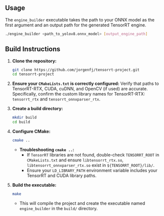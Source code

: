 ## Usage

The `engine_builder` executable takes the path to your ONNX model as the first argument and an output path for the generated TensorRT engine.

```bash
./engine_builder <path_to_yolov8.onnx_model> [output_engine_path]
```

## Build Instructions

1.  **Clone the repository:**
    ```bash
    git clone https://github.com/jorgenfj/tensorrt-project.git
    cd tensorrt-project
    ```

2.  **Ensure your `CMakeLists.txt` is correctly configured:**
    Verify that paths to TensorRT-RTX, CUDA, cuDNN, and OpenCV (if used) are accurate. Specifically, confirm the custom library names for TensorRT-RTX:
    `tensorrt_rtx` and `tensorrt_onnxparser_rtx`.

3.  **Create a build directory:**
    ```bash
    mkdir build
    cd build
    ```

4.  **Configure CMake:**
    ```bash
    cmake ..
    ```
    * **Troubleshooting `cmake ..`:**
        * If `TensorRT` libraries are not found, double-check `TENSORRT_ROOT` in `CMakeLists.txt` and ensure `libtensorrt_rtx.so`, `libtensorrt_onnxparser_rtx.so` exist in `${TENSORRT_ROOT}/lib/`.
        * Ensure your `LD_LIBRARY_PATH` environment variable includes your TensorRT and CUDA library paths.

5.  **Build the executable:**
    ```bash
    make
    ```
    * This will compile the project and create the executable named `engine_builder` in the `build/` directory.
